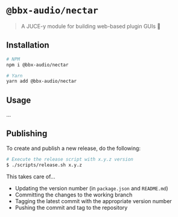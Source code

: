 # `@bbx-audio/nectar`

> A JUCE-y module for building web-based plugin GUIs 🍯

## Installation

```bash
# NPM
npm i @bbx-audio/nectar

# Yarn
yarn add @bbx-audio/nectar
```

## Usage

...

## Publishing

To create and publish a new release, do the following:

```bash
# Execute the release script with x.y.z version
$ ./scripts/release.sh x.y.z
```

This takes care of...

- Updating the version number (in `package.json` and `README.md`)
- Committing the changes to the working branch
- Tagging the latest commit with the appropriate version number
- Pushing the commit and tag to the repository
